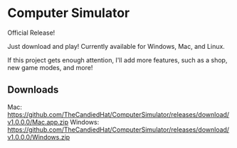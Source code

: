 # Computer Simulator
Official Release!

Just download and play! Currently available for Windows, Mac, and Linux.

If this project gets enough attention, I'll add more features, such as a shop, new game modes, and more!

## Downloads

Mac: https://github.com/TheCandiedHat/ComputerSimulator/releases/download/v1.0.0.0/Mac.app.zip
Windows: https://github.com/TheCandiedHat/ComputerSimulator/releases/download/v1.0.0.0/Windows.zip
